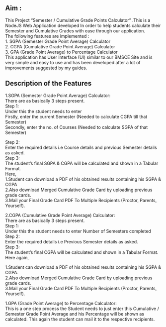<h2>Aim : </h2>
This Project “Semester / Cumulative Grade Points Calculator” .This is a NodeJS Web Application developed In order to help students calculate their Semester and Cumulative Grades with ease through our application.
<br>
The following features are implemented :<br>
1.	SGPA (Semester Grade Point Average) Calculator<br>
2.	CGPA (Cumulative Grade Point Average) Calculator<br>
3.	GPA (Grade Point Average) to Percentage Calculator<br>
This application has User Interface (UI) similar to our BMSCE Site and is very simple and easy to use and has been developed after a lot of improvements suggested by my guides.
<br>
<h2>Description of the Features</h2>
1.SGPA (Semester Grade Point Average) Calculator:<br>
There are as basically 3 steps present. <br>
Step 1:<br>
Under this the student needs to enter <br>
Firstly, enter the current Semester (Needed to calculate CGPA till that Semester)<br>
Secondly, enter the no. of Courses (Needed to calculate SGPA of that Semester)<br>

Step 2:<br>
Enter the required details i.e Course details and previous Semester details as asked.<br>
Step 3:<br>
The student’s final SGPA & CGPA will be calculated and shown in a Tabular Format.<br>
Here, <br>
1.Student can download a PDF of his obtained results containing his SGPA & CGPA<br>
2.Also download Merged Cumulative Grade Card by uploading previous grade cards.<br>
3.Mail your Final Grade Card PDF To Multiple Recipients (Proctor, Parents, Yourself).<br>

2.CGPA (Cumulative Grade Point Average) Calculator:<br>
There are as basically 3 steps present. <br>
Step 1:<br>
Under this the student needs to enter Number of Semesters completed<br>
Step 2:<br>
Enter the required details i.e Previous Semester details as asked.<br>
Step 3:<br>
The student’s final CGPA will be calculated and shown in a Tabular Format.<br>
Here again,<br>

1.Student can download a PDF of his obtained results containing his SGPA & CGPA.<br>
2.Also download Merged Cumulative Grade Card by uploading previous grade cards.<br>
3.Mail your Final Grade Card PDF To Multiple Recipients (Proctor, Parents, Yourself).<br>

1.GPA (Grade Point Average) to Percentage Calculator:<br>
This is a one step process the Student needs to just enter this Cumulative / Semester Grade Point Average and his Percentage will be shown as calculated. This again the student can mail it to the respective recipients.<br>
